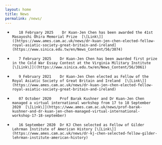 ```yaml
---
layout: home
title: News
permalink: /news/
---
```


*        18 February 2025    Dr Kuan-Jen Chen has been awarded the 41st Masayoshi Ōhira Memorial Prize  [\[Link\]]([https://www.ames.cam.ac.uk/news/dr-kuan-jen-chen-elected-fellow-royal-asiatic-society-great-britain-and-ireland](https://www.sinica.edu.tw/en/News_Content/56/3074)

*        7 February 2025    Dr Kuan-Jen Chen has been awarded first prize in the Cold War Essay Contest at the Virginia Military Institute  [\[Link\]]((https://www.sinica.edu.tw/en/News_Content/56/3061)
  
*        9 February 2021    Dr Kuan-Jen Chen elected as Fellow of the Royal Asiatic Society of Great Britain and Ireland  [\[Link\]](https://www.ames.cam.ac.uk/news/dr-kuan-jen-chen-elected-fellow-royal-asiatic-society-great-britain-and-ireland)

*        07 October 2020    Prof Barak Kushner and Dr Kuan-Jen Chen managed a virtual international workshop from 17 to 18 September 2020  [\[Link\]](https://www.ames.cam.ac.uk/news/prof-barak-kushner-and-dr-kuan-jen-chen-managed-virtual-international-workshop-17-18-september)

*        16 September 2020  Dr KJ Chen selected as Fellow of Gilder Lehrman Institute of American History [\[Link\]](https://www.ames.cam.ac.uk/news/dr-kj-chen-selected-fellow-gilder-lehrman-institute-american-history)


